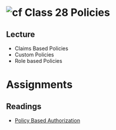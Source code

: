 # ![cf](http://i.imgur.com/7v5ASc8.png) Class 28 Policies

## Lecture
- Claims Based Policies
- Custom Policies
- Role based Policies


# Assignments 

## Readings
- [Policy Based Authorization](https://docs.microsoft.com/en-us/aspnet/core/security/authorization/policies?view=aspnetcore-2.1)